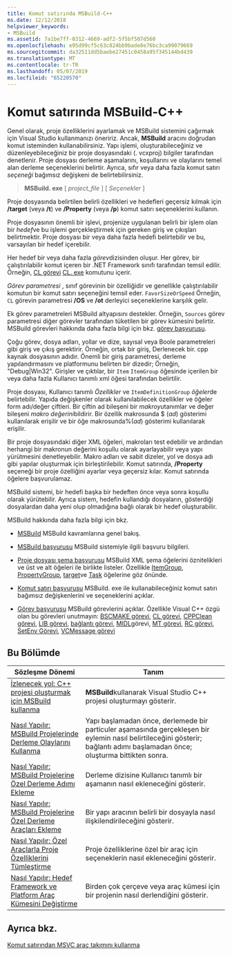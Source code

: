 ```yaml
---
title: Komut satırında MSBuild-C++
ms.date: 12/12/2018
helpviewer_keywords:
- MSBuild
ms.assetid: 7a1be7ff-0312-4669-adf2-5f5bf507d560
ms.openlocfilehash: e95d99cf5c63c824bb9bade8e76bc3ca99079669
ms.sourcegitcommit: da32511dd5baebe27451c0458a95f345144bd439
ms.translationtype: MT
ms.contentlocale: tr-TR
ms.lasthandoff: 05/07/2019
ms.locfileid: "65220570"
---
```

# <a name="msbuild-on-the-command-line---c"></a>Komut satırında MSBuild-C++

Genel olarak, proje özelliklerini ayarlamak ve MSBuild sistemini çağırmak için Visual Studio kullanmanızı öneririz. Ancak, **MSBuild** aracını doğrudan komut isteminden kullanabilirsiniz. Yapı işlemi, oluşturabileceğiniz ve düzenleyebileceğiniz bir proje dosyasındaki (. vcxproj) bilgiler tarafından denetlenir. Proje dosyası derleme aşamalarını, koşullarını ve olaylarını temel alan derleme seçeneklerini belirtir. Ayrıca, sıfır veya daha fazla komut satırı *seçeneği* bağımsız değişkeni de belirtebilirsiniz.

> **MSBuild. exe** [ *project_file* ] [ *Seçenekler* ]

Proje dosyasında belirtilen belirli özellikleri ve hedefleri geçersiz kılmak için **/target** (veya **/t**) ve **/Property** (veya **/p**) komut satırı seçeneklerini kullanın.

Proje dosyasının önemli bir işlevi, projenize uygulanan belirli bir işlem olan bir *hedef*ve bu işlemi gerçekleştirmek için gereken giriş ve çıkışları belirtmektir. Proje dosyası bir veya daha fazla hedefi belirtebilir ve bu, varsayılan bir hedef içerebilir.

Her hedef bir veya daha fazla *görev*dizisinden oluşur. Her görev, bir çalıştırılabilir komut içeren bir .NET Framework sınıfı tarafından temsil edilir. Örneğin, [CL görevi](/visualstudio/msbuild/cl-task) [CL. exe](reference/compiling-a-c-cpp-program.md) komutunu içerir.

*Görev parametresi* , sınıf görevinin bir özelliğidir ve genellikle çalıştırılabilir komutun bir komut satırı seçeneğini temsil eder. `FavorSizeOrSpeed` Örneğin, `CL` görevin parametresi **/OS** ve **/ot** derleyici seçeneklerine karşılık gelir.

Ek görev parametreleri MSBuild altyapısını destekler. Örneğin, `Sources` görev parametresi diğer görevler tarafından tüketilen bir görev kümesini belirtir. MSBuild görevleri hakkında daha fazla bilgi için bkz. [görev başvurusu](/visualstudio/msbuild/msbuild-task-reference).

Çoğu görev, dosya adları, yollar ve dize, sayısal veya Boole parametreleri gibi giriş ve çıkış gerektirir. Örneğin, ortak bir giriş, Derlenecek bir. cpp kaynak dosyasının adıdır. Önemli bir giriş parametresi, derleme yapılandırmasını ve platformunu belirten bir dizedir; Örneğin, "Debug\|Win32". Girişler ve çıktılar, bir `Item` `ItemGroup` öğesinde içerilen bir veya daha fazla Kullanıcı tanımlı xml öğesi tarafından belirtilir.

Proje dosyası, Kullanıcı tanımlı *Özellikler* ve `ItemDefinitionGroup` *öğeler*de belirtebilir. Yapıda değişkenler olarak kullanılabilecek özellikler ve öğeler form adı/değer çiftleri. Bir çiftin ad bileşeni bir *makroyu*tanımlar ve değer bileşeni *makro değerini*bildirir. Bir özellik makrosunda $ (*ad*) gösterimi kullanılarak erişilir ve bir öğe makrosunda%(*ad*) gösterimi kullanılarak erişilir.

Bir proje dosyasındaki diğer XML öğeleri, makroları test edebilir ve ardından herhangi bir makronun değerini koşullu olarak ayarlayabilir veya yapı yürütmesini denetleyebilir. Makro adları ve sabit dizeler, yol ve dosya adı gibi yapılar oluşturmak için birleştirilebilir. Komut satırında, **/Property** seçeneği bir proje özelliğini ayarlar veya geçersiz kılar. Komut satırında öğelere başvurulamaz.

MSBuild sistemi, bir hedefi başka bir hedeften önce veya sonra koşullu olarak yürütebilir. Ayrıca sistem, hedefin kullandığı dosyaların, gösterdiği dosyalardan daha yeni olup olmadığına bağlı olarak bir hedef oluşturabilir.

MSBuild hakkında daha fazla bilgi için bkz.

- [MSBuild](/visualstudio/msbuild/msbuild) MSBuild kavramlarına genel bakış.

- [MSBuild başvurusu](/visualstudio/msbuild/msbuild-reference) MSBuild sistemiyle ilgili başvuru bilgileri.

- [Proje dosyası şema başvurusu](/visualstudio/msbuild/msbuild-project-file-schema-reference) MSBuild XML şema öğelerini öznitelikleri ve üst ve alt öğeleri ile birlikte listeler. Özellikle [ItemGroup](/visualstudio/msbuild/itemgroup-element-msbuild), [PropertyGroup](/visualstudio/msbuild/propertygroup-element-msbuild), [target](/visualstudio/msbuild/target-element-msbuild)ve [Task](/visualstudio/msbuild/task-element-msbuild) öğelerine göz önünde.

- [Komut satırı başvurusu](/visualstudio/msbuild/msbuild-command-line-reference) MSBuild. exe ile kullanabileceğiniz komut satırı bağımsız değişkenlerini ve seçeneklerini açıklar.

- [Görev başvurusu](/visualstudio/msbuild/msbuild-task-reference) MSBuild görevlerini açıklar. Özellikle Visual C++ özgü olan bu görevleri unutmayın: [BSCMAKE görevi](/visualstudio/msbuild/bscmake-task), [CL görevi](/visualstudio/msbuild/cl-task), [CPPClean görevi](/visualstudio/msbuild/cppclean-task), [LIB görevi](/visualstudio/msbuild/lib-task), [bağlantı görevi](/visualstudio/msbuild/link-task), [MIDL](/visualstudio/msbuild/midl-task)görevi, [MT görevi](/visualstudio/msbuild/mt-task), [RC görevi](/visualstudio/msbuild/rc-task), [SetEnv Görevi](/visualstudio/msbuild/setenv-task), [VCMessage görevi](/visualstudio/msbuild/vcmessage-task)

## <a name="in-this-section"></a>Bu Bölümde

|Sözleşme Dönemi|Tanım|
|----------|----------------|
|[İzlenecek yol: C++ projesi oluşturmak için MSBuild kullanma](walkthrough-using-msbuild-to-create-a-visual-cpp-project.md)|**MSBuild**kullanarak Visual Studio C++ projesi oluşturmayı gösterir.|
|[Nasıl Yapılır: MSBuild Projelerinde Derleme Olaylarını Kullanma](how-to-use-build-events-in-msbuild-projects.md)|Yapı başlamadan önce, derlemede bir particuler aşamasında gerçekleşen bir eylemin nasıl belirtileceğini gösterir; bağlantı adımı başlamadan önce; oluşturma bittikten sonra.|
|[Nasıl Yapılır: MSBuild Projelerine Özel Derleme Adımı Ekleme](how-to-add-a-custom-build-step-to-msbuild-projects.md)|Derleme dizisine Kullanıcı tanımlı bir aşamanın nasıl ekleneceğini gösterir.|
|[Nasıl Yapılır: MSBuild Projelerine Özel Derleme Araçları Ekleme](how-to-add-custom-build-tools-to-msbuild-projects.md)|Bir yapı aracının belirli bir dosyayla nasıl ilişkilendirileceğini gösterir.|
|[Nasıl Yapılır: Özel Araçlarla Proje Özelliklerini Tümleştirme](how-to-integrate-custom-tools-into-the-project-properties.md)|Proje özelliklerine özel bir araç için seçeneklerin nasıl ekleneceğini gösterir.|
|[Nasıl Yapılır: Hedef Framework ve Platform Araç Kümesini Değiştirme](how-to-modify-the-target-framework-and-platform-toolset.md)|Birden çok çerçeve veya araç kümesi için bir projenin nasıl derlendiğini gösterir.|

## <a name="see-also"></a>Ayrıca bkz.

[Komut satırından MSVC araç takımını kullanma](building-on-the-command-line.md)
